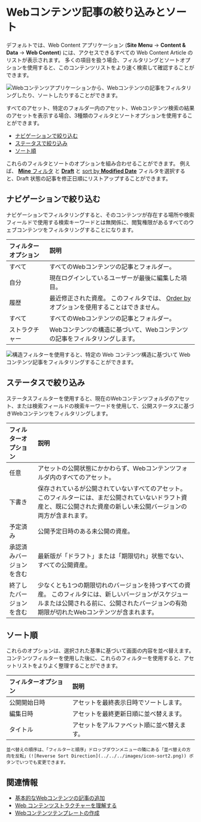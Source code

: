 # Webコンテンツ記事の絞り込みとソート

デフォルトでは、Web Content アプリケーション (**Site Menu** &rarr; **Content & Data** &rarr; **Web Content**) には、アクセスできるすべての Web Content Article のリストが表示されます。 多くの項目を扱う場合、フィルタリングとソートオプションを使用すると、このコンテンツリストをより速く検索して確認することができます。

![Webコンテンツアプリケーションから、Webコンテンツの記事をフィルタリングしたり、ソートしたりすることができます。](./filtering-and-sorting-web-content-articles/images/01.png)

すべてのアセット、特定のフォルダー内のアセット、Webコンテンツ検索の結果のアセットを表示する場合、3種類のフィルタとソートオプションを使用することができます。

- [ナビゲーションで絞り込む](#filter-by-navigation)
- [ステータスで絞り込み](#filter-by-status)
- [ソート順](#order-by)

これらのフィルタとソートのオプションを組み合わせることができます。 例えば、 [**Mine** フィルタ](#filter-by-navigation) と [**Draft**](#filer-by-status) と [sort by **Modified Date**](#order-by) フィルタを選択すると、Draft 状態の記事を修正日順にリストアップすることができます。

## ナビゲーションで絞り込む

ナビゲーションでフィルタリングすると、そのコンテンツが存在する場所や検索フィールドで使用する検索キーワードとは無関係に、閲覧権限があるすべてのウェブコンテンツをフィルタリングすることになります。

| フィルターオプション | 説明                                                             |
|:---------- |:-------------------------------------------------------------- |
| すべて        | すべてのWebコンテンツの記事とフォルダー。                                         |
| 自分         | 現在ログインしているユーザーが最後に編集した項目。                                      |
| 履歴         | 最近修正された資産。 このフィルタでは、 [Order by](#order-by) オプションを使用することはできません。 |
| すべて        | すべてのWebコンテンツの記事とフォルダー。                                         |
| ストラクチャー    | Webコンテンツの構造に基づいて、Webコンテンツの記事をフィルタリングします。                       |

![構造フィルターを使用すると、特定の Web コンテンツ構造に基づいて Web コンテンツ記事をフィルタリングすることができます。](./filtering-and-sorting-web-content-articles/images/02.png)

## ステータスで絞り込み

ステータスフィルターを使用すると、現在のWebコンテンツフォルダのアセット、または検索フィールドの検索キーワードを使用して、公開ステータスに基づきWebコンテンツをフィルタリングします。

| フィルターオプション   | 説明                                                                                                 |
|:------------ |:-------------------------------------------------------------------------------------------------- |
| 任意           | アセットの公開状態にかかわらず、Webコンテンツフォルダ内のすべてのアセット。                                                            |
| 下書き          | 保存されているが公開されていないすべてのアセット。 このフィルターには、まだ公開されていないドラフト資産と、既に公開された資産の新しい未公開バージョンの両方が含まれます。              |
| 予定済み         | 公開予定日時のある未公開の資産。                                                                                   |
| 承認済みバージョンを含む | 最新版が「ドラフト」または「期限切れ」状態でない、すべての公開資産。                                                                 |
| 終了したバージョンを含む | 少なくとも1つの期限切れのバージョンを持つすべての資産。 このフィルタには、新しいバージョンがスケジュールまたは公開される前に、公開されたバージョンの有効期限が切れたWebコンテンツが含まれます。 |

## ソート順

これらのオプションは、選択された基準に基づいて画面の内容を並べ替えます。 コンテンツフィルターを使用した後に、これらのフィルターを使用すると、アセットリストをよりよく整理することができます。

| フィルターオプション | 説明                    |
|:---------- |:--------------------- |
| 公開開始日時     | アセットを最終表示日時でソートします。   |
| 編集日時       | アセットを最終更新日順に並べ替えます。   |
| タイトル       | アセットをアルファベット順に並べ替えます。 |

```{tip}
並べ替えの順序は、「フィルターと順序」ドロップダウンメニューの隣にある「並べ替えの方向を反転」(![Reverse Sort Direction](../../../images/icon-sort2.png)) ボタンでいつでも変更できます。
```

## 関連情報

- [基本的なWebコンテンツの記事の追加](./adding-a-basic-web-content-article.md)
- [Web コンテンツストラクチャーを理解する](../web-content-structures/understanding-web-content-structures.md)
- [Webコンテンツテンプレートの作成](../web-content-templates/creating-web-content-templates.md)

